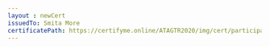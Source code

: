 ```yaml
--- 
layout : newCert 
issuedTo: Smita More 
certificatePath: https://certifyme.online/ATAGTR2020/img/cert/participant/SmitaMore_b56a0.png
--- 
```

